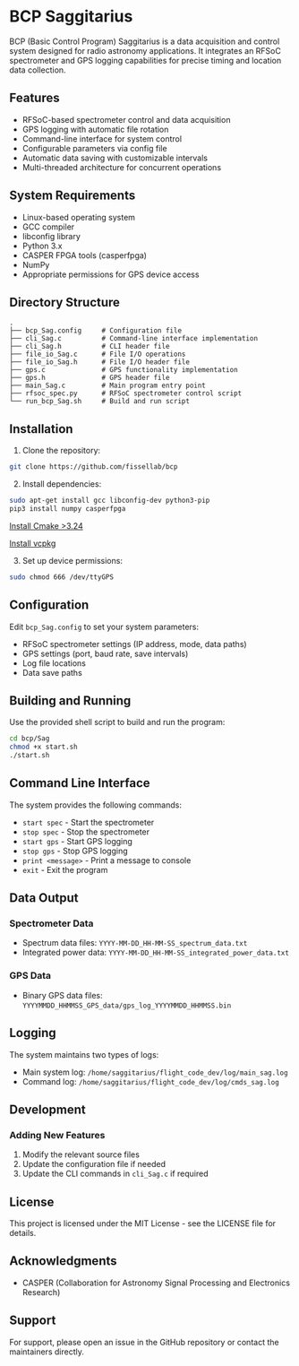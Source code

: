 # BCP Saggitarius

BCP (Basic Control Program) Saggitarius is a data acquisition and control system designed for radio astronomy applications. It integrates an RFSoC spectrometer and GPS logging capabilities for precise timing and location data collection.

## Features

- RFSoC-based spectrometer control and data acquisition
- GPS logging with automatic file rotation
- Command-line interface for system control
- Configurable parameters via config file
- Automatic data saving with customizable intervals
- Multi-threaded architecture for concurrent operations

## System Requirements

- Linux-based operating system
- GCC compiler
- libconfig library
- Python 3.x
- CASPER FPGA tools (casperfpga)
- NumPy
- Appropriate permissions for GPS device access

## Directory Structure

```
.
├── bcp_Sag.config     # Configuration file
├── cli_Sag.c          # Command-line interface implementation
├── cli_Sag.h          # CLI header file
├── file_io_Sag.c      # File I/O operations
├── file_io_Sag.h      # File I/O header file
├── gps.c              # GPS functionality implementation
├── gps.h              # GPS header file
├── main_Sag.c         # Main program entry point
├── rfsoc_spec.py      # RFSoC spectrometer control script
└── run_bcp_Sag.sh     # Build and run script
```

## Installation

1. Clone the repository:
```bash
git clone https://github.com/fissellab/bcp
```

2. Install dependencies:
```bash
sudo apt-get install gcc libconfig-dev python3-pip
pip3 install numpy casperfpga
```

[Install Cmake >3.24](https://apt.kitware.com/)

[Install vcpkg](https://learn.microsoft.com/en-us/vcpkg/get_started/get-started?pivots=shell-bash)

3. Set up device permissions:
```bash
sudo chmod 666 /dev/ttyGPS
```

## Configuration

Edit `bcp_Sag.config` to set your system parameters:

- RFSoC spectrometer settings (IP address, mode, data paths)
- GPS settings (port, baud rate, save intervals)
- Log file locations
- Data save paths

## Building and Running

Use the provided shell script to build and run the program:

```bash
cd bcp/Sag
chmod +x start.sh
./start.sh
```

## Command Line Interface

The system provides the following commands:

- `start spec` - Start the spectrometer
- `stop spec` - Stop the spectrometer
- `start gps` - Start GPS logging
- `stop gps` - Stop GPS logging
- `print <message>` - Print a message to console
- `exit` - Exit the program

## Data Output

### Spectrometer Data
- Spectrum data files: `YYYY-MM-DD_HH-MM-SS_spectrum_data.txt`
- Integrated power data: `YYYY-MM-DD_HH-MM-SS_integrated_power_data.txt`

### GPS Data
- Binary GPS data files: `YYYYMMDD_HHMMSS_GPS_data/gps_log_YYYYMMDD_HHMMSS.bin`

## Logging

The system maintains two types of logs:
- Main system log: `/home/saggitarius/flight_code_dev/log/main_sag.log`
- Command log: `/home/saggitarius/flight_code_dev/log/cmds_sag.log`

## Development

### Adding New Features

1. Modify the relevant source files
2. Update the configuration file if needed
3. Update the CLI commands in `cli_Sag.c` if required


## License

This project is licensed under the MIT License - see the LICENSE file for details.


## Acknowledgments

- CASPER (Collaboration for Astronomy Signal Processing and Electronics Research)

## Support

For support, please open an issue in the GitHub repository or contact the maintainers directly.
